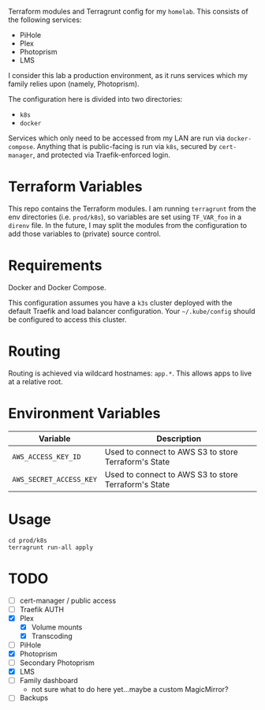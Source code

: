 Terraform modules and Terragrunt config for my `homelab`. This consists of the following services:

 - PiHole
 - Plex
 - Photoprism
 - LMS

I consider this lab a production environment, as it runs services which my family relies upon (namely, Photoprism).

The configuration here is divided into two directories:

 - `k8s`
 - `docker`

Services which only need to be accessed from my LAN are run via `docker-compose`. Anything that is public-facing is run via `k8s`, secured by `cert-manager`, and protected via Traefik-enforced login.

# Terraform Variables

This repo contains the Terraform modules. I am running `terragrunt` from the env directories (i.e. `prod/k8s`), so variables are set using `TF_VAR_foo` in a `direnv` file. In the future, I may split the modules from the configuration to add those variables to (private) source control.

# Requirements

Docker and Docker Compose.

This configuration assumes you have a `k3s` cluster deployed with the default Traefik and load balancer configuration. Your `~/.kube/config` should be configured to access this cluster.

# Routing

Routing is achieved via wildcard hostnames: `app.*`. This allows apps to live at a relative root.

# Environment Variables

| Variable | Description |
|----------|-------------|
| `AWS_ACCESS_KEY_ID` | Used to connect to AWS S3 to store Terraform's State |
| `AWS_SECRET_ACCESS_KEY` | Used to connect to AWS S3 to store Terraform's State |

# Usage

    cd prod/k8s
    terragrunt run-all apply

# TODO

- [ ] cert-manager / public access
- [ ] Traefik AUTH
- [x] Plex
    - [x] Volume mounts
    - [x] Transcoding
- [ ] PiHole
- [x] Photoprism
- [ ] Secondary Photoprism
- [x] LMS
- [ ] Family dashboard
    - not sure what to do here yet...maybe a custom MagicMirror?
- [ ] Backups
